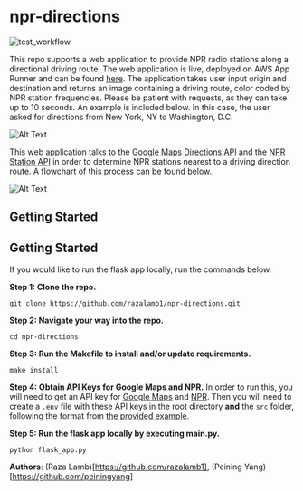 
# npr-directions
![test_workflow](https://github.com/razalamb1/npr-directions/actions/workflows/tests.yml/badge.svg)

This repo supports a web application to provide NPR radio stations along a directional driving route. The web application is live, deployed on AWS App Runner and can be found [here](https://u7xdjayug8.us-east-2.awsapprunner.com/). The application takes user input origin and destination and returns an image containing a driving route, color coded by NPR station frequencies. Please be patient with requests, as they can take up to 10 seconds. An example is included below. In this case, the user asked for directions from New York, NY to Washington, D.C.

![Alt Text](https://github.com/razalamb1/npr-directions/blob/main/images/IMG_4404.png?raw=True)

This web application talks to the [Google Maps Directions API](https://developers.google.com/maps/documentation/directions/overview) and the [NPR Station API](https://dev.npr.org/api/?urls.primaryName=station) in order to determine NPR stations nearest to a driving direction route. A flowchart of this process can be found below.

![Alt Text](https://github.com/razalamb1/npr-directions/blob/main/images/npr.png?raw=True)

## Getting Started

## Getting Started
If you would like to run the flask app locally, run the commands below.

**Step 1: Clone the repo.**
```
git clone https://github.com/razalamb1/npr-directions.git
```

**Step 2: Navigate your way into the repo.**
```
cd npr-directions
```

**Step 3: Run the Makefile to install and/or update requirements.**
```
make install
```

**Step 4: Obtain API Keys for Google Maps and NPR.**
In order to run this, you will need to get an API key for [Google Maps](https://developers.google.com/maps/documentation/javascript/get-api-key) and [NPR](https://dev.npr.org/guide/prerequisites/). Then you will need to create a `.env` file with these API keys in the root directory **and** the `src` folder, following the format from [the provided example](getting_started/.env_example).

**Step 5: Run the flask app locally by executing main.py.**
```
python flask_app.py
```

**Authors**: (Raza Lamb)[https://github.com/razalamb1], (Peining Yang)[https://github.com/peiningyang]


